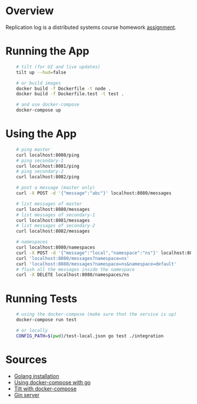 # Overview

Replication log is a distributed systems course homework [assignment](https://docs.google.com/document/d/13akys1yQKNGqV9dGzSEDCGbHPDiKmqsZFOxKhxz841U/edit).

# Running the App

```bash
    # tilt (for UI and live updates)
    tilt up --hud=false

    # or build images
    docker build -f Dockerfile -t node .
    docker build -f Dockerfile.test -t test .

    # and use docker-compose
    docker-compose up
```

# Using the App

```bash
    # ping master
    curl localhost:8080/ping
    # ping secondary-1
    curl localhost:8081/ping
    # ping secondary-2
    curl localhost:8082/ping

    # post a message (master only)
    curl -X POST -d '{"message":"abc"}' localhost:8080/messages

    # list messages of master
    curl localhost:8080/messages
    # list messages of secondary-1
    curl localhost:8081/messages
    # list messages of secondary-2
    curl localhost:8082/messages

    # namespaces
    curl localhost:8080/namespaces
    curl -X POST -d '{"message":"local","namespace":"ns"}' localhost:8080/messages
    curl 'localhost:8080/messages?namespace=ns'
    curl 'localhost:8080/messages?namespace=ns&namespace=default'
    # flush all the messages inside the namespace
    curl -X DELETE localhost:8080/namespaces/ns
```

# Running Tests

```bash
    # using the docker-compose (make sure that the service is up)
    docker-compose run test

    # or locally
    CONFIG_PATH=$(pwd)/test-local.json go test ./integration
```

# Sources

- [Golang installation](https://golang.org/doc/install)
- [Using docker-compose with go](https://docs.docker.com/language/golang/build-images/)
- [Tilt with docker-compose](https://docs.tilt.dev/docker_compose.html)
- [Gin server](https://golang.org/doc/tutorial/web-service-gin)
